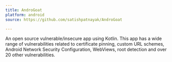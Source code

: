 ```yaml
---
title: AndroGoat
platform: android
source: https://github.com/satishpatnayak/AndroGoat

---
```


An open source vulnerable/insecure app using Kotlin. This app has a wide range of vulnerabilities related to certificate pinning, custom URL schemes, Android Network Security Configuration, WebViews, root detection and over 20 other vulnerabilities.
